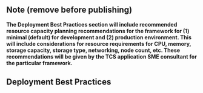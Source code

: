 ## Note (remove before publishing)

__The Deployment Best Practices section will include recommended resource capacity planning recommendations for the framework for (1) minimal (default) for development and (2) production environment.  This will include considerations for resource requirements for CPU, memory, storage capacity, storage type, networking, node count, etc.   These recommendations will be given by the TCS application SME consultant for the particular framework.__

## Deployment Best Practices
